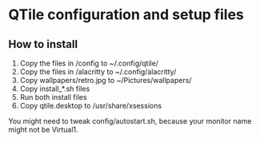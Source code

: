 # QTile configuration and setup files

## How to install
1. Copy the files in /config to ~/.config/qtile/
2. Copy the files in /alacritty to ~/.config/alacritty/
3. Copy wallpapers/retro.jpg to ~/Pictures/wallpapers/
4. Copy install_*.sh files
5. Run both install files
6. Copy qtile.desktop to /usr/share/xsessions

You might need to tweak config/autostart.sh, because your monitor name might not be Virtual1.

